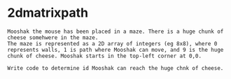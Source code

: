 # 2dmatrixpath
    Mooshak the mouse has been placed in a maze. There is a huge chunk of cheese somehwere in the maze.
    The maze is represented as a 2D array of integers (eg 8x8), where 0 represents walls, 1 is path where Mooshak can move, and 9 is the huge chunk of cheese. Mooshak starts in the top-left corner at 0,0.

    Write code to determine id Mooshak can reach the huge chnk of cheese. 
    
